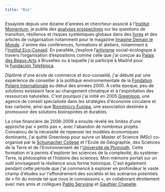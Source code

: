```yaml
---
title: "Bio"
---
```

Essayiste depuis une dizaine d'années et chercheur-associé à l'[Institut Momentum](https://institutmomentum.org), je publie des [analyses prospectives](/fr/recherche) sur les questions de transition, résilience et risques systémiques globaux dans des [livres](/fr/publications) et des articles de vulgarisation notamment pour le magazine [Imagine Demain le Monde](https://www.imagine-magazine.com/). J'anime des conférences, formations et ateliers, notamment à l'[Institut Eco-Conseil](https://www.eco-conseil.be/). En parallèle, j’explore l’[artivisme](/fr/artivisme) social-écologique à travers l’organisation d’expositions comme celle que j'ai conçue au [Palais des Beaux-Arts](https://www.bozar.be/fr/calendrier/tendencies-19) à Bruxelles ou à laquelle j'ai participé à Madrid pour la [Fundación Telefónica](https://normalfutu.re/uncategorized/grasias-the-good-collapse-exhibition/). 

Diplômé d'une école de commerce et éco-conseillé, j'ai débuté par une expérience de conseiller à la politique environnementale de la [Fondation Polaire Internationale](https://www.polarfoundation.org) au début des années 2000. À cette époque, peu de solutions existaient face au changement climatique et à l'exploitation des ressources naturelles. C'est pourquoi j'ai initié en 2005 [Greenloop](https://greenloop.eu), une agence de conseil spécialisée dans les stratégies d'économie circulaire et bas carbone, ainsi que [Biomimicry Europa](https://www.biomimicry.eu), une association destinée à promouvoir des solutions bioinspirées et durables. 

La crise financière de 2008-2009 a ensuite révélé les limites d'une approche par « petits pas », avec l'abandon de nombreux projets. Convaincu de la nécessité de repenser les modèles économiques dominants, j'ai quitté Greenloop pour suivre un Master of Science (MSc) co-organisé par le [Schumacher College](https://campus.dartington.org/schumacher-college/) et l'Ecole de Géographie, des Sciences de la Terre et de l'Environnement de l'[Université de Plymouth](https://www.plymouth.ac.uk/schools/school-of-geography-earth-and-environmental-sciences). Cette formation m'a permis d'explorer les sciences de la complexité, du système-Terre, la philosophie et l'histoire des sciences. Mon mémoire portait sur un outil envisageant la résilience sous forme holonique. C'est également pendant cette période que j'ai commencé à explorer en profondeur le vaste champ d'études sur l'effondrement des sociétés et les scénarios potentiels de « fin du monde tel que nous le connaissons », en collaborant étroitement avec mes amis et collègues [Pablo Servigne](https://pabloservigne.com) et [Gauthier Chapelle](https://www.babelio.com/auteur/Gauthier-Chapelle/86103).